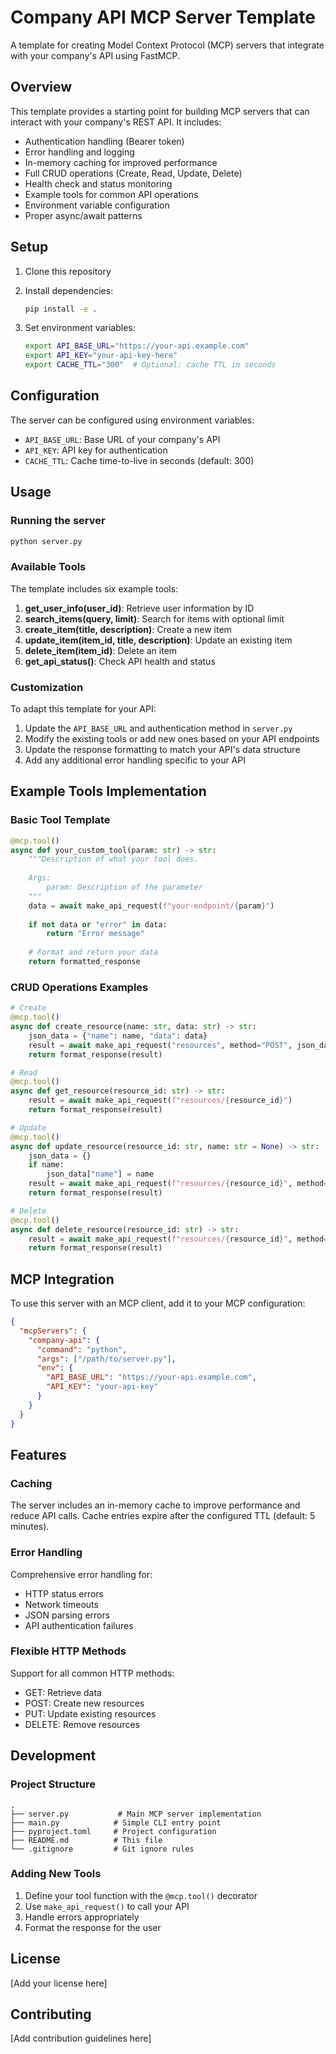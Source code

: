 # Company API MCP Server Template

A template for creating Model Context Protocol (MCP) servers that integrate with your company's API using FastMCP.

## Overview

This template provides a starting point for building MCP servers that can interact with your company's REST API. It includes:

- Authentication handling (Bearer token)
- Error handling and logging
- In-memory caching for improved performance
- Full CRUD operations (Create, Read, Update, Delete)
- Health check and status monitoring
- Example tools for common API operations
- Environment variable configuration
- Proper async/await patterns

## Setup

1. Clone this repository
2. Install dependencies:
   ```bash
   pip install -e .
   ```

3. Set environment variables:
   ```bash
   export API_BASE_URL="https://your-api.example.com"
   export API_KEY="your-api-key-here"
   export CACHE_TTL="300"  # Optional: cache TTL in seconds
   ```

## Configuration

The server can be configured using environment variables:

- `API_BASE_URL`: Base URL of your company's API
- `API_KEY`: API key for authentication
- `CACHE_TTL`: Cache time-to-live in seconds (default: 300)

## Usage

### Running the server

```bash
python server.py
```

### Available Tools

The template includes six example tools:

1. **get_user_info(user_id)**: Retrieve user information by ID
2. **search_items(query, limit)**: Search for items with optional limit
3. **create_item(title, description)**: Create a new item
4. **update_item(item_id, title, description)**: Update an existing item
5. **delete_item(item_id)**: Delete an item
6. **get_api_status()**: Check API health and status

### Customization

To adapt this template for your API:

1. Update the `API_BASE_URL` and authentication method in `server.py`
2. Modify the existing tools or add new ones based on your API endpoints
3. Update the response formatting to match your API's data structure
4. Add any additional error handling specific to your API

## Example Tools Implementation

### Basic Tool Template
```python
@mcp.tool()
async def your_custom_tool(param: str) -> str:
    """Description of what your tool does.
    
    Args:
        param: Description of the parameter
    """
    data = await make_api_request(f"your-endpoint/{param}")
    
    if not data or "error" in data:
        return "Error message"
    
    # Format and return your data
    return formatted_response
```

### CRUD Operations Examples

```python
# Create
@mcp.tool()
async def create_resource(name: str, data: str) -> str:
    json_data = {"name": name, "data": data}
    result = await make_api_request("resources", method="POST", json_data=json_data)
    return format_response(result)

# Read
@mcp.tool()
async def get_resource(resource_id: str) -> str:
    result = await make_api_request(f"resources/{resource_id}")
    return format_response(result)

# Update
@mcp.tool()
async def update_resource(resource_id: str, name: str = None) -> str:
    json_data = {}
    if name:
        json_data["name"] = name
    result = await make_api_request(f"resources/{resource_id}", method="PUT", json_data=json_data)
    return format_response(result)

# Delete
@mcp.tool()
async def delete_resource(resource_id: str) -> str:
    result = await make_api_request(f"resources/{resource_id}", method="DELETE")
    return format_response(result)
```

## MCP Integration

To use this server with an MCP client, add it to your MCP configuration:

```json
{
  "mcpServers": {
    "company-api": {
      "command": "python",
      "args": ["/path/to/server.py"],
      "env": {
        "API_BASE_URL": "https://your-api.example.com",
        "API_KEY": "your-api-key"
      }
    }
  }
}
```

## Features

### Caching
The server includes an in-memory cache to improve performance and reduce API calls. Cache entries expire after the configured TTL (default: 5 minutes).

### Error Handling
Comprehensive error handling for:
- HTTP status errors
- Network timeouts
- JSON parsing errors
- API authentication failures

### Flexible HTTP Methods
Support for all common HTTP methods:
- GET: Retrieve data
- POST: Create new resources
- PUT: Update existing resources
- DELETE: Remove resources

## Development

### Project Structure

```
.
├── server.py           # Main MCP server implementation
├── main.py            # Simple CLI entry point
├── pyproject.toml     # Project configuration
├── README.md          # This file
└── .gitignore         # Git ignore rules
```

### Adding New Tools

1. Define your tool function with the `@mcp.tool()` decorator
2. Use `make_api_request()` to call your API
3. Handle errors appropriately
4. Format the response for the user

## License

[Add your license here]

## Contributing

[Add contribution guidelines here]